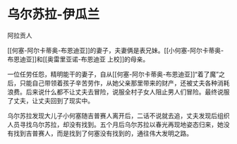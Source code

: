 # 乌尔苏拉-伊瓜兰

阿拉贡人

[[何塞-阿尔卡蒂奥-布恩迪亚]]的妻子，夫妻俩是表兄妹。[[小何塞-阿尔卡蒂奥-布恩迪亚]]和[[奥雷里亚诺-布恩迪亚 上校]]的母亲。

一位任劳任怨，精明能干的妻子，自从[[何塞-阿尔卡蒂奥-布恩迪亚]]“着了魔”之后，只能自己带领着孩子辛苦劳作，从她父亲那里带来的财产，还被丈夫各种消耗浪费。后来说什么都不让丈夫去冒险，说服全村子女人阻止男人们冒险。最终说服了丈夫，让丈夫回到了现实中。

乌尔苏拉发现大儿子小何塞随吉普赛人离开后，二话不说就去追，丈夫发现后组织人员寻找乌尔苏拉，却没有找到。五个月后乌尔苏拉以春光再现地姿态归来，她没有找到吉普赛人，而是找到了何塞没有找到的，通往伟大发明之路。